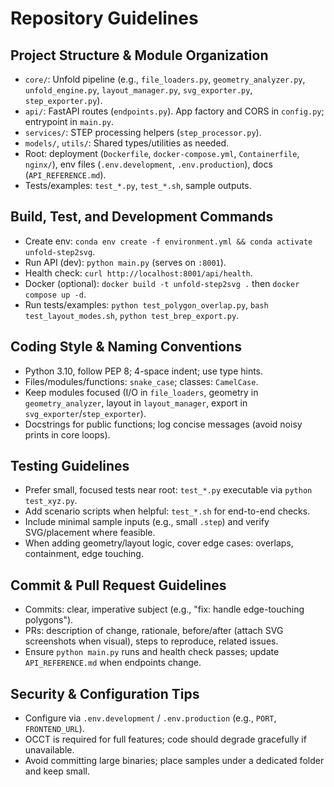 # Repository Guidelines

## Project Structure & Module Organization
- `core/`: Unfold pipeline (e.g., `file_loaders.py`, `geometry_analyzer.py`, `unfold_engine.py`, `layout_manager.py`, `svg_exporter.py`, `step_exporter.py`).
- `api/`: FastAPI routes (`endpoints.py`). App factory and CORS in `config.py`; entrypoint in `main.py`.
- `services/`: STEP processing helpers (`step_processor.py`).
- `models/`, `utils/`: Shared types/utilities as needed.
- Root: deployment (`Dockerfile`, `docker-compose.yml`, `Containerfile`, `nginx/`), env files (`.env.development`, `.env.production`), docs (`API_REFERENCE.md`).
- Tests/examples: `test_*.py`, `test_*.sh`, sample outputs.

## Build, Test, and Development Commands
- Create env: `conda env create -f environment.yml && conda activate unfold-step2svg`.
- Run API (dev): `python main.py` (serves on `:8001`).
- Health check: `curl http://localhost:8001/api/health`.
- Docker (optional): `docker build -t unfold-step2svg .` then `docker compose up -d`.
- Run tests/examples: `python test_polygon_overlap.py`, `bash test_layout_modes.sh`, `python test_brep_export.py`.

## Coding Style & Naming Conventions
- Python 3.10, follow PEP 8; 4-space indent; use type hints.
- Files/modules/functions: `snake_case`; classes: `CamelCase`.
- Keep modules focused (I/O in `file_loaders`, geometry in `geometry_analyzer`, layout in `layout_manager`, export in `svg_exporter`/`step_exporter`).
- Docstrings for public functions; log concise messages (avoid noisy prints in core loops).

## Testing Guidelines
- Prefer small, focused tests near root: `test_*.py` executable via `python test_xyz.py`.
- Add scenario scripts when helpful: `test_*.sh` for end-to-end checks.
- Include minimal sample inputs (e.g., small `.step`) and verify SVG/placement where feasible.
- When adding geometry/layout logic, cover edge cases: overlaps, containment, edge touching.

## Commit & Pull Request Guidelines
- Commits: clear, imperative subject (e.g., "fix: handle edge-touching polygons").
- PRs: description of change, rationale, before/after (attach SVG screenshots when visual), steps to reproduce, related issues.
- Ensure `python main.py` runs and health check passes; update `API_REFERENCE.md` when endpoints change.

## Security & Configuration Tips
- Configure via `.env.development` / `.env.production` (e.g., `PORT`, `FRONTEND_URL`).
- OCCT is required for full features; code should degrade gracefully if unavailable.
- Avoid committing large binaries; place samples under a dedicated folder and keep small.

